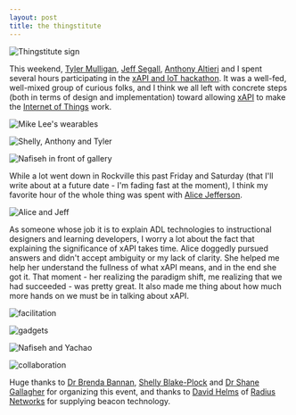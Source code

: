 ```yaml
---
layout: post
title: the thingstitute
---
```


![Thingstitute sign](/images/thingstitute.png 'Thingstitute sign')

This weekend, [Tyler Mulligan](https://twitter.com/tyleradl), [Jeff Segall](https://www.linkedin.com/pub/jeff-segall/95/557/7), [Anthony Altieri](https://twitter.com/aa_altieri) and I spent several hours participating in the [xAPI and IoT hackathon](http://craigwiggins.github.io/2015/04/12/xapi+iot/). It was a well-fed, well-mixed group of curious folks, and I think we all left with concrete steps (both in terms of design and implementation) toward allowing [xAPI](http://xapi.adlnet.gov) to make the [Internet of Things](http://en.wikipedia.org/wiki/Internet_of_Things) work. 

![Mike Lee's wearables](/images/mike-bands.png 'wearables and sensors')

![Shelly, Anthony and Tyler](/images/shelly-anthony-tyler.png 'shelly, anthony and tyler')

![Nafiseh in front of gallery](/images/gallery.png 'Nafiseh in fronr of gallery')

While a lot went down in Rockville this past Friday and Saturday (that I'll write about at a future date - I'm fading fast at the moment), I think my favorite hour of the whole thing was spent with [Alice Jefferson](https://www.linkedin.com/pub/alice-jefferson/7/571/2ba). 

![Alice and Jeff](/images/alice-and-jeff.jpg 'Alice and Jeff')

As someone whose job it is to explain ADL technologies to instructional designers and learning developers, I worry a lot about the fact that explaining the significance of xAPI takes time. Alice doggedly pursued answers and didn't accept ambiguity or my lack of clarity. She helped me help her understand the fullness of what xAPI means, and in the end she got it. That moment - her realizing the paradigm shift, me realizing that we had succeeded - was pretty great. It also made me thing about how much more hands on we must be in talking about xAPI.

![facilitation](/images/facilitating.png 'facilitation')

![gadgets](/images/gadgets.png 'gadgets')

![Nafiseh and Yachao](/images/nafiseh-yachao.png 'nafiseh and yachao')

![collaboration](/images/collaboration.png 'collaboration')

Huge thanks to [Dr Brenda Bannan](https://twitter.com/BrendaBannan), [Shelly Blake-Plock](https://twitter.com/BlakePlock) and [Dr Shane Gallagher](https://twitter.com/psgallagher) for organizing this event, and thanks to [David Helms](https://twitter.com/davidhelms) of [Radius Networks](https://twitter.com/RadiusNetworks) for supplying beacon technology.
